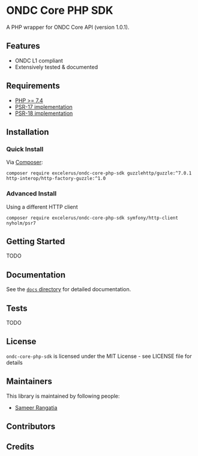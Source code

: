 # ONDC Core PHP SDK

A PHP wrapper for ONDC Core API (version 1.0.1).

## Features

- ONDC L1 compliant
- Extensively tested & documented

## Requirements

- [PHP >= 7.4](https://www.php.net/supported-versions.php)
- [PSR-17 implementation](https://www.php-fig.org/psr/psr-17/)
- [PSR-18 implementation](https://www.php-fig.org/psr/psr-18/)

## Installation

### Quick Install

Via [Composer](http://getcomposer.org/):

```
composer require excelerus/ondc-core-php-sdk guzzlehttp/guzzle:^7.0.1 http-interop/http-factory-guzzle:^1.0
```

### Advanced Install

Using a different HTTP client

```
composer require excelerus/ondc-core-php-sdk symfony/http-client nyholm/psr7
```

## Getting Started

TODO

## Documentation 

See the [`docs` directory](/docs/) for detailed documentation.

## Tests

TODO

## License

`ondc-core-php-sdk` is licensed under the MIT License - see LICENSE file for details

## Maintainers

This library is maintained by following people:
- [Sameer Rangatia](https://github.com/rangatia)

## Contributors

## Credits

